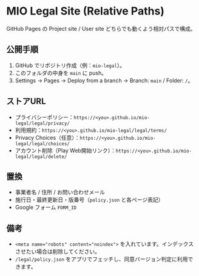 
# MIO Legal Site (Relative Paths)

GitHub Pages の Project site / User site どちらでも動くよう相対パスで構成。

## 公開手順
1. GitHub でリポジトリ作成（例：`mio-legal`）。
2. このフォルダの中身を `main` に push。
3. Settings → Pages → Deploy from a branch → Branch: `main` / Folder: `/`。

## ストアURL
- プライバシーポリシー：`https://<you>.github.io/mio-legal/legal/privacy/`
- 利用規約：`https://<you>.github.io/mio-legal/legal/terms/`
- Privacy Choices（任意）：`https://<you>.github.io/mio-legal/legal/choices/`
- アカウント削除（Play Web開始リンク）：`https://<you>.github.io/mio-legal/legal/delete/`

## 置換
- 事業者名 / 住所 / お問い合わせメール
- 施行日・最終更新日・版番号（`policy.json` と各ページ表記）
- Google フォーム `FORM_ID`

## 備考
- `<meta name="robots" content="noindex">` を入れています。インデックスさせたい場合は削除してください。
- `/legal/policy.json` をアプリでフェッチし、同意バージョン判定に利用できます。
